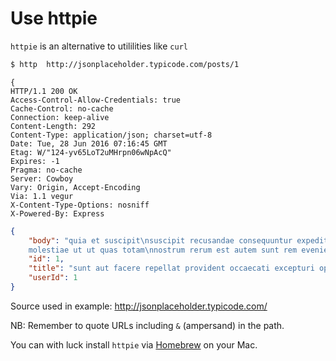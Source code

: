 # Use httpie

`httpie` is an alternative to utililities like `curl`

```bash
$ http  http://jsonplaceholder.typicode.com/posts/1
```

```
{
HTTP/1.1 200 OK
Access-Control-Allow-Credentials: true
Cache-Control: no-cache
Connection: keep-alive
Content-Length: 292
Content-Type: application/json; charset=utf-8
Date: Tue, 28 Jun 2016 07:16:45 GMT
Etag: W/"124-yv65LoT2uMHrpn06wNpAcQ"
Expires: -1
Pragma: no-cache
Server: Cowboy
Vary: Origin, Accept-Encoding
Via: 1.1 vegur
X-Content-Type-Options: nosniff
X-Powered-By: Express
```

```json
{
    "body": "quia et suscipit\nsuscipit recusandae consequuntur expedita et cum\nreprehenderit
    molestiae ut ut quas totam\nnostrum rerum est autem sunt rem eveniet architecto",
    "id": 1,
    "title": "sunt aut facere repellat provident occaecati excepturi optio reprehenderit",
    "userId": 1
}
```

Source used in example: http://jsonplaceholder.typicode.com/

NB: Remember to quote URLs including `&` (ampersand) in the path.

You can with luck install `httpie` via [Homebrew](http://brew.sh/) on your Mac.
